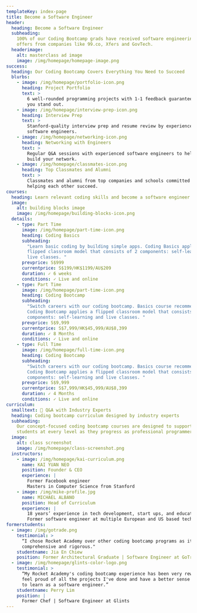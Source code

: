 ```yaml
---
templateKey: index-page
title: Become a Software Engineer
header:
  heading: Become a Software Engineer
  subheading:
    100% of our Coding Bootcamp grads have received software engineering
    offers from companies like 99.co, Xfers and GovTech.
  headerimage:
    alt: masterclass ad image
    image: /img/homepage/homepage-image.png
success:
  heading: Our Coding Bootcamp Covers Everything You Need to Succeed
  blurbs:
    - image: /img/homepage/portfolio-icon.png
      heading: Project Portfolio
      text: >
        6 well-rounded programming projects with 1-1 feedback guaranteed to help
        you stand out.
    - image: /img/homepage/interview-prep-icon.png
      heading: Interview Prep
      text: >
        Stanford-quality interview prep and resume review by experienced
        software engineers.
    - image: /img/homepage/networking-icon.png
      heading: Networking with Engineers
      text: >
        Regular Q&A sessions with experienced software engineers to help you
        build your network.
    - image: /img/homepage/classmates-icon.png
      heading: Top Classmates and Alumni
      text: >
        Classmates and alumni from top companies and schools committed to
        helping each other succeed.
courses:
  heading: Learn relevant coding skills and become a software engineer
  image:
    alt: building blocks image
    image: /img/homepage/building-blocks-icon.png
  details:
    - type: Part Time
      image: /img/homepage/part-time-icon.png
      heading: Coding Basics
      subheading:
        "Learn basic coding by building simple apps. Coding Basics applies a
        flipped classroom model that consists of 2 components: self-learning and
        live classes. "
      prevprice: S$999
      currentprice: S$199/HK$1199/AU$209
      duration: ✓ 6 weeks
      conditions: ✓ Live and online
    - type: Part Time
      image: /img/homepage/part-time-icon.png
      heading: Coding Bootcamp
      subheading:
        "Switch careers with our coding bootcamp. Basics course recommended.
        Coding Bootcamp applies a flipped classroom model that consists of 2
        components: self-learning and live classes. "
      prevprice: S$9,999
      currentprice: S$7,999/HK$45,999/AU$8,399
      duration: ✓ 8 Months
      conditions: ✓ Live and online
    - type: Full Time
      image: /img/homepage/full-time-icon.png
      heading: Coding Bootcamp
      subheading:
        "Switch careers with our coding bootcamp. Basics course recommended.
        Coding Bootcamp applies a flipped classroom model that consists of 2
        components: self-learning and live classes. "
      prevprice: S$9,999
      currentprice: S$7,999/HK$45,999/AU$8,399
      duration: ✓ 4 Months
      conditions: ✓ Live and online
curriculum:
  smalltext: 🚀 Q&A with Industry Experts
  heading: Coding bootcamp curriculum designed by industry experts
  subheading:
    Our concept-focused coding bootcamp courses are designed to support
    students at every level as they progress as professional programmers.
  image:
    alt: class screenshot
    image: /img/homepage/class-screenshot.png
  instructors:
    - image: /img/homepage/kai-curriculum.png
      name: KAI YUAN NEO
      position: Founder & CEO
      experience: |
        Former Facebook engineer
        Masters in Computer Science from Stanford
    - image: /img/mike-profile.jpg
      name: MICHAEL ALBANO
      position: Head of Curriculum
      experience: |
        18 years’ experience in tech development, start ups, and education
        Former software engineer at multiple European and US based tech firms
formerstudents:
  - image: /img/gotrade.png
    testimonial: >
      “I chose Rocket Academy over other coding bootcamp programs as it was more
      comprehensive and rigorous."
    studentname: Jia En Chiew
    position: Former Architectural Graduate | Software Engineer at GoTrade
  - image: /img/homepage/glints-color-logo.png
    testimonial: >
      “My Rocket Academy's coding bootcamp experience has been very rewarding. I
      feel proud of all the projects I've done and have a better sense of what
      to learn as a software engineer.”
    studentname: Perry Lim
    position: |
      Former Chef | Software Engineer at Glints
---
```

